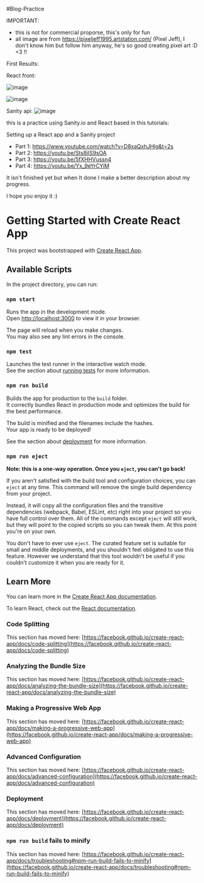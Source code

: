 #Blog-Practice

IMPORTANT: 
- this is not for commercial proporse, this's only for fun
- all image are from https://pixeljeff1995.artstation.com/ (Pixel Jeff), I don't know him but follow him anyway, he's so good creating pixel art :D <3 !!

First Results: 

React front:

![image](https://user-images.githubusercontent.com/39066351/149221901-4265f8d9-eb5f-4d1b-887f-db33b5249fa2.png)

![image](https://user-images.githubusercontent.com/39066351/149221996-b7ad368b-691c-4c5f-b0e9-a52d86cbf0b3.png)


Sanity api:
![image](https://user-images.githubusercontent.com/39066351/148986534-3f4af62a-904c-4d8f-9f55-3f11532d04be.png)


this is a practice using Sanity.io and React based in this tutorials:

Setting up a React app and a Sanity project
- Part 1: https://www.youtube.com/watch?v=D8xaQxhJHlg&t=2s
- Part 2: https://youtu.be/Sts8iIS9sOA
- Part 3: https://youtu.be/5fXHHVussn4
- Part 4: https://youtu.be/Yx_9eYrCYiM

It isn't finished yet but when It done I make a better description about my progress.

I hope you enjoy it :)

# Getting Started with Create React App

This project was bootstrapped with [Create React App](https://github.com/facebook/create-react-app).

## Available Scripts

In the project directory, you can run:

### `npm start`

Runs the app in the development mode.\
Open [http://localhost:3000](http://localhost:3000) to view it in your browser.

The page will reload when you make changes.\
You may also see any lint errors in the console.

### `npm test`

Launches the test runner in the interactive watch mode.\
See the section about [running tests](https://facebook.github.io/create-react-app/docs/running-tests) for more information.

### `npm run build`

Builds the app for production to the `build` folder.\
It correctly bundles React in production mode and optimizes the build for the best performance.

The build is minified and the filenames include the hashes.\
Your app is ready to be deployed!

See the section about [deployment](https://facebook.github.io/create-react-app/docs/deployment) for more information.

### `npm run eject`

**Note: this is a one-way operation. Once you `eject`, you can't go back!**

If you aren't satisfied with the build tool and configuration choices, you can `eject` at any time. This command will remove the single build dependency from your project.

Instead, it will copy all the configuration files and the transitive dependencies (webpack, Babel, ESLint, etc) right into your project so you have full control over them. All of the commands except `eject` will still work, but they will point to the copied scripts so you can tweak them. At this point you're on your own.

You don't have to ever use `eject`. The curated feature set is suitable for small and middle deployments, and you shouldn't feel obligated to use this feature. However we understand that this tool wouldn't be useful if you couldn't customize it when you are ready for it.

## Learn More

You can learn more in the [Create React App documentation](https://facebook.github.io/create-react-app/docs/getting-started).

To learn React, check out the [React documentation](https://reactjs.org/).

### Code Splitting

This section has moved here: [https://facebook.github.io/create-react-app/docs/code-splitting](https://facebook.github.io/create-react-app/docs/code-splitting)

### Analyzing the Bundle Size

This section has moved here: [https://facebook.github.io/create-react-app/docs/analyzing-the-bundle-size](https://facebook.github.io/create-react-app/docs/analyzing-the-bundle-size)

### Making a Progressive Web App

This section has moved here: [https://facebook.github.io/create-react-app/docs/making-a-progressive-web-app](https://facebook.github.io/create-react-app/docs/making-a-progressive-web-app)

### Advanced Configuration

This section has moved here: [https://facebook.github.io/create-react-app/docs/advanced-configuration](https://facebook.github.io/create-react-app/docs/advanced-configuration)

### Deployment

This section has moved here: [https://facebook.github.io/create-react-app/docs/deployment](https://facebook.github.io/create-react-app/docs/deployment)

### `npm run build` fails to minify

This section has moved here: [https://facebook.github.io/create-react-app/docs/troubleshooting#npm-run-build-fails-to-minify](https://facebook.github.io/create-react-app/docs/troubleshooting#npm-run-build-fails-to-minify)
